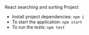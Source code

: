 React searching and sorting Project
* Install project dependencies: `npm i`
* To start the application: `npm start`
* To run the tests: `npm test`
